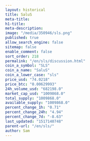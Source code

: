 ```yaml
---
layout: historical
title: SaluS
meta-title: 
h1-title: 
meta-description: 
image: "/media/350946/sls.png"
published: true
allow_search_engine: false
sitemap: false
enable_comment: false
sort_order: 218
permalink: "/en/sls/discussion.html"
coin_a_symbol: "SLS"
coin_a_name: "SaluS"
coin_a_lower_case: "sls"
price_usd: "74.0218"
price_btc: "0.00629993"
24h_volume_usd: "682198.0"
market_cap_usd: "1009868.0"
total_supply: "1009868.0"
available_supply: "1009868.0"
percent_change_1h: "0.71"
percent_change_24h: "4.94"
percent_change_7d: "-8.63"
last_updated: "1517140748"
parent-url: "/en/sls/"
author: Sam
---
```


